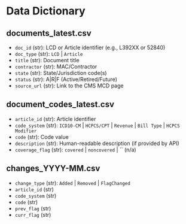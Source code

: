 # Data Dictionary

## documents_latest.csv
- `doc_id` (str): LCD or Article identifier (e.g., L392XX or 52840)
- `doc_type` (str): `LCD` | `Article`
- `title` (str): Document title
- `contractor` (str): MAC/Contractor
- `state` (str): State/Jurisdiction code(s)
- `status` (str): A|R|F (Active/Retired/Future)
- `source_url` (str): Link to the CMS MCD page

## document_codes_latest.csv
- `article_id` (str): Article identifier
- `code_system` (str): `ICD10-CM` | `HCPCS/CPT` | `Revenue` | `Bill Type` | `HCPCS Modifier`
- `code` (str): Code value
- `description` (str): Human-readable description (if provided by API)
- `coverage_flag` (str): `covered` | `noncovered` | `` (n/a)

## changes_YYYY-MM.csv
- `change_type` (str): `Added` | `Removed` | `FlagChanged`
- `article_id` (str)
- `code_system` (str)
- `code` (str)
- `prev_flag` (str)
- `curr_flag` (str)
